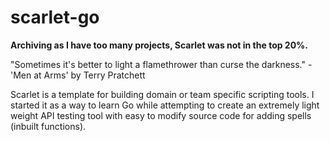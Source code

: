 # scarlet-go

**Archiving as I have too many projects, Scarlet was not in the top 20%.**

  "Sometimes it's better to light a flamethrower than curse the darkness."
    - 'Men at Arms' by Terry Pratchett

Scarlet is a template for building domain or team specific scripting tools. I started it as a way to learn Go while attempting to create an extremely light weight API testing tool with easy to modify source code for adding spells (inbuilt functions).

